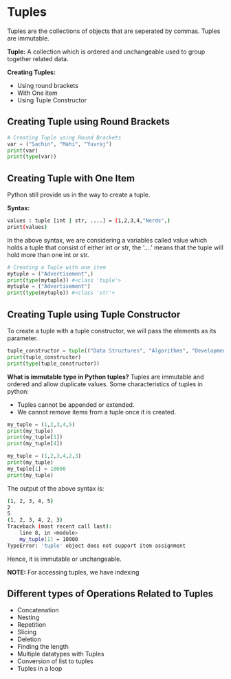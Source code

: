 # **Tuples**
Tuples are the collections of objects that are seperated by commas.
Tuples are immutable.

**Tuple:** A collection which is ordered and unchangeable used to group together related data.

**Creating Tuples:**
* Using round brackets
* With One item
* Using Tuple Constructor

## Creating Tuple using Round Brackets

```py
# Creating Tuple using Round Brackets
var = ("Sachin", "Mahi", "Yuvraj")
print(var)
print(type(var))
```

## Creating Tuple with One Item
Python still provide us in the way to create a tuple.

**Syntax:**
```bash
values : tuple [int | str, ....] = (1,2,3,4,"Nerds",)
print(values)
```
In the above syntax, we are considering a variables called value which holds a tuple that consist of either int or str, the '....' means that the tuple will hold more than one int or str.

```py
# Creating a Tuple with one item
mytuple = ("Advertisement",)
print(type(mytuple)) #<class 'tuple'>
mytuple = ("Advertisement")
print(type(mytuple)) #<class 'str'>
```

## Creating Tuple using Tuple Constructor
To create a tuple with a tuple constructor, we will pass the elements as its parameter.

```py
tuple_constructor = tuple(("Data Structures", "Algorithms", "Development", "Machine Learning"))
print(tuple_constructor)
print(type(tuple_constructor))
```

**What is immutable type in Python tuples?**
Tuples are immutable and ordered and allow duplicate values. Some characteristics of tuples in python:
* Tuples cannot be appended or extended.
* We cannot remove items from a tuple once it is created.

```py
my_tuple = (1,2,3,4,5)
print(my_tuple)
print(my_tuple[1])
print(my_tuple[4])

my_tuple = (1,2,3,4,2,3)
print(my_tuple)
my_tuple[1] = 10000
print(my_tuple)
```

The output of the above syntax is:
```bash
(1, 2, 3, 4, 5)
2
5
(1, 2, 3, 4, 2, 3)
Traceback (most recent call last):
    line 8, in <module>
    my_tuple[1] = 10000
TypeError: 'tuple' object does not support item assignment
```

Hence, it is immutable or unchangeable.

**NOTE:** For accessing tuples, we have indexing

## Different types of Operations Related to Tuples
* Concatenation
* Nesting
* Repetition
* Slicing
* Deletion
* Finding the length
* Multiple datatypes with Tuples
* Conversion of list to tuples
* Tuples in a loop